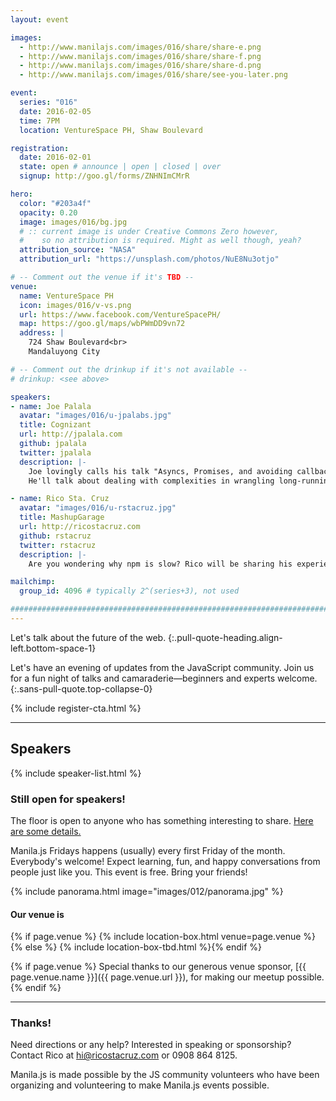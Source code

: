 ```yaml
---
layout: event

images:
  - http://www.manilajs.com/images/016/share/share-e.png
  - http://www.manilajs.com/images/016/share/share-f.png
  - http://www.manilajs.com/images/016/share/share-d.png
  - http://www.manilajs.com/images/016/share/see-you-later.png

event:
  series: "016"
  date: 2016-02-05
  time: 7PM
  location: VentureSpace PH, Shaw Boulevard

registration:
  date: 2016-02-01
  state: open # announce | open | closed | over
  signup: http://goo.gl/forms/ZNHNImCMrR

hero:
  color: "#203a4f"
  opacity: 0.20
  image: images/016/bg.jpg
  # :: current image is under Creative Commons Zero however,
  #    so no attribution is required. Might as well though, yeah?
  attribution_source: "NASA"
  attribution_url: "https://unsplash.com/photos/NuE8Nu3otjo"

# -- Comment out the venue if it's TBD --
venue:
  name: VentureSpace PH
  icon: images/016/v-vs.png
  url: https://www.facebook.com/VentureSpacePH/
  map: https://goo.gl/maps/wbPWmDD9vn72
  address: |
    724 Shaw Boulevard<br>
    Mandaluyong City

# -- Comment out the drinkup if it's not available --
# drinkup: <see above>

speakers:
- name: Joe Palala
  avatar: "images/016/u-jpalabs.jpg"
  title: Cognizant
  url: http://jpalala.com
  github: jpalala
  twitter: jpalala
  description: |-
    Joe lovingly calls his talk "Asyncs, Promises, and avoiding callback hell."
    He'll talk about dealing with complexities in wrangling long-running functions, and harnessing Javascript's power to build fast, reliable apps using asynchronous callbacks.

- name: Rico Sta. Cruz
  avatar: "images/016/u-rstacruz.jpg"
  title: MashupGarage
  url: http://ricostacruz.com
  github: rstacruz
  twitter: rstacruz
  description: |-
    Are you wondering why npm is slow? Rico will be sharing his experiences in building <a href='https://github.com/rstacruz/pnpm'>pnpm</a>, a faster implementation of npm.

mailchimp:
  group_id: 4096 # typically 2^(series+3), not used

##############################################################################
---
```


Let's talk about the future of the web.
{:.pull-quote-heading.align-left.bottom-space-1}

Let's have an evening of updates from the JavaScript community. Join us for a
fun night of talks and camaraderie—beginners and experts welcome.
{:.sans-pull-quote.top-collapse-0}

<!-- Call to action -->
{% include register-cta.html %}

* * * *

## Speakers

{% include speaker-list.html %}

### Still open for speakers!
The floor is open to anyone who has something interesting to share.
[Here are some details.](p/submitting-a-talk.html)

Manila.js Fridays happens (usually) every first Friday of the month.
Everybody's welcome!  Expect learning, fun, and happy conversations from people
just like you.  This event is free. Bring your friends!

<!--
<br>
#### Manila JavaScript Community Meetup
{:.pull-quote-heading}

Let's have an evening of updates from the JavaScript community. Join us for a
fun night of talks and camaraderie—beginners and experts welcome.
{:.pull-quote}
-->

<!-- Big venue image -->
{% include panorama.html image="images/012/panorama.jpg" %}

#### Our venue is

{% if page.venue %}
{% include location-box.html venue=page.venue %}{% else %}
{% include location-box-tbd.html %}{% endif %}

{% if page.venue %}
Special thanks to our generous venue sponsor, [{{ page.venue.name }}]({{ page.venue.url }}), for making our meetup possible.
{% endif %}

* * * *

### Thanks!

Need directions or any help? Interested in speaking or sponsorship? Contact
Rico at [hi@ricostacruz.com](mailto:hi@ricostacruz.com) or 0908 864 8125.

Manila.js is made possible by the JS community volunteers who have been
organizing and volunteering to make Manila.js events possible.
